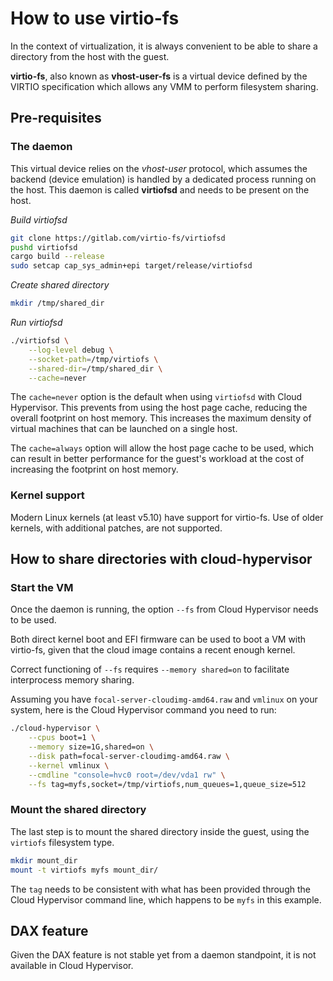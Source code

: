 # How to use virtio-fs

In the context of virtualization, it is always convenient to be able to share a
directory from the host with the guest.

__virtio-fs__, also known as __vhost-user-fs__ is a virtual device defined by
the VIRTIO specification which allows any VMM to perform filesystem sharing.

## Pre-requisites

### The daemon

This virtual device relies on the _vhost-user_ protocol, which assumes the
backend (device emulation) is handled by a dedicated process running on the
host. This daemon is called __virtiofsd__ and needs to be present on the host.

_Build virtiofsd_
```bash
git clone https://gitlab.com/virtio-fs/virtiofsd
pushd virtiofsd
cargo build --release
sudo setcap cap_sys_admin+epi target/release/virtiofsd
```

_Create shared directory_
```bash
mkdir /tmp/shared_dir
```
_Run virtiofsd_
```bash
./virtiofsd \
    --log-level debug \
    --socket-path=/tmp/virtiofs \
    --shared-dir=/tmp/shared_dir \
    --cache=never
```

The `cache=never` option is the default when using `virtiofsd` with
Cloud Hypervisor. This prevents from using the host page cache, reducing the
overall footprint on host memory. This increases the maximum density of virtual
machines that can be launched on a single host.

The `cache=always` option will allow the host page cache to be used, which can
result in better performance for the guest's workload at the cost of increasing
the footprint on host memory.

### Kernel support

Modern Linux kernels (at least v5.10) have support for virtio-fs. Use of older
kernels, with additional patches, are not supported.

## How to share directories with cloud-hypervisor

### Start the VM

Once the daemon is running, the option `--fs` from Cloud Hypervisor needs
to be used.

Both direct kernel boot and EFI firmware can be used to boot a VM with
virtio-fs, given that the cloud image contains a recent enough kernel.

Correct functioning of `--fs` requires `--memory shared=on` to facilitate
interprocess memory sharing.

Assuming you have `focal-server-cloudimg-amd64.raw` and `vmlinux` on your
system, here is the Cloud Hypervisor command you need to run:
```bash
./cloud-hypervisor \
    --cpus boot=1 \
    --memory size=1G,shared=on \
    --disk path=focal-server-cloudimg-amd64.raw \
    --kernel vmlinux \
    --cmdline "console=hvc0 root=/dev/vda1 rw" \
    --fs tag=myfs,socket=/tmp/virtiofs,num_queues=1,queue_size=512
```

### Mount the shared directory

The last step is to mount the shared directory inside the guest, using the
`virtiofs` filesystem type.

```bash
mkdir mount_dir
mount -t virtiofs myfs mount_dir/
```

The `tag` needs to be consistent with what has been provided through the
Cloud Hypervisor command line, which happens to be `myfs` in this example.

## DAX feature

Given the DAX feature is not stable yet from a daemon standpoint, it is not
available in Cloud Hypervisor.
